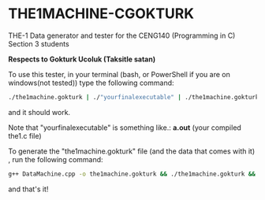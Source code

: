 # THE1MACHINE-CGOKTURK

THE-1 Data generator and tester for the CENG140 (Programming in C) Section 3 students

**Respects to Gokturk Ucoluk (Taksitle satan)**

To use this tester, in your terminal (bash, or PowerShell if you are on windows(not tested)) type the following command:
```sh
./the1machine.gokturk | ./"yourfinalexecutable" | ./the1machine.gokturk
```
and it should work.

Note that "yourfinalexecutable" is something like.:    **a.out** (your compiled the1.c file)


To generate the "the1machine.gokturk" file (and the data that comes with it) , run the following command:
```bash
g++ DataMachine.cpp -o the1machine.gokturk && ./the1machine.gokturk && g++ checker.cpp -o the1machine.gokturk && ./the1machine.gokturk && g++ Tester.cpp -o the1machine.gokturk
```

and that's it!

